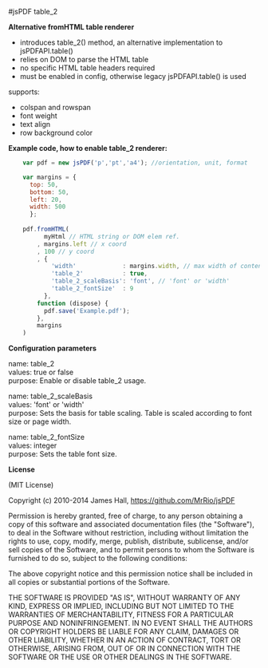 #jsPDF table_2

**Alternative fromHTML table renderer**

* introduces table_2() method, an alternative implementation to jsPDFAPI.table()
* relies on DOM to parse the HTML table
* no specific HTML table headers required
* must be enabled in config, otherwise legacy jsPDFAPI.table() is used

supports:

* colspan and rowspan
* font weight
* text align
* row background color

**Example code, how to enable table_2 renderer:**

```javascript
    var pdf = new jsPDF('p','pt','a4'); //orientation, unit, format

    var margins = {
      top: 50,
      bottom: 50,
      left: 20,
      width: 500
      };
      
    pdf.fromHTML(
          myHtml // HTML string or DOM elem ref.
        , margins.left // x coord
        , 100 // y coord
        , {
            'width'             : margins.width, // max width of content on PDF
            'table_2'           : true,
            'table_2_scaleBasis': 'font', // 'font' or 'width'
            'table_2_fontSize'  : 9
          },
        function (dispose) {
          pdf.save('Example.pdf');
        },
        margins
    )
```

**Configuration parameters**

name: table_2  
values: true or false  
purpose: Enable or disable table_2 usage.  

name: table_2_scaleBasis  
values: 'font' or 'width'  
purpose: Sets the basis for table scaling. Table is scaled according to font size or page width.  

name: table_2_fontSize  
values: integer  
purpose: Sets the table font size.  



**License**

(MIT License)

Copyright (c) 2010-2014 James Hall, https://github.com/MrRio/jsPDF

Permission is hereby granted, free of charge, to any person obtaining
a copy of this software and associated documentation files (the
"Software"), to deal in the Software without restriction, including
without limitation the rights to use, copy, modify, merge, publish,
distribute, sublicense, and/or sell copies of the Software, and to
permit persons to whom the Software is furnished to do so, subject to
the following conditions:

The above copyright notice and this permission notice shall be
included in all copies or substantial portions of the Software.

THE SOFTWARE IS PROVIDED "AS IS", WITHOUT WARRANTY OF ANY KIND,
EXPRESS OR IMPLIED, INCLUDING BUT NOT LIMITED TO THE WARRANTIES OF
MERCHANTABILITY, FITNESS FOR A PARTICULAR PURPOSE AND
NONINFRINGEMENT. IN NO EVENT SHALL THE AUTHORS OR COPYRIGHT HOLDERS BE
LIABLE FOR ANY CLAIM, DAMAGES OR OTHER LIABILITY, WHETHER IN AN ACTION
OF CONTRACT, TORT OR OTHERWISE, ARISING FROM, OUT OF OR IN CONNECTION
WITH THE SOFTWARE OR THE USE OR OTHER DEALINGS IN THE SOFTWARE.
